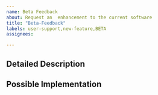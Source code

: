 ```yaml
---
name: Beta Feedback
about: Request an  enhancement to the current software 
title: "Beta-Feedback"
labels: user-support,new-feature,BETA
assignees:

---
```


<!--- Provide a general summary of the issue in the Title above -->

## Detailed Description
<!--- Provide a detailed description of the issue or addition you are proposing.-->
<!--- Why is this change important to you? How would you use it? -->
<!--- How can it benefit other users? -->

## Possible Implementation
<!--- Not obligatory, but suggest an idea for implementing addition or change -->
<!--- or provide an example feature somewhere else that you would like to see -->
